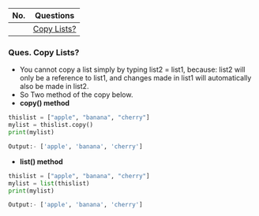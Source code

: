 |  No.  | Questions                       |
| :---: | ------------------------------- |
|       | [Copy Lists?](#ques-copy-lists) |

### **Ques. Copy Lists?**
* You cannot copy a list simply by typing list2 = list1, because: list2 will only be a reference to list1, and changes made in list1 will automatically also be made in list2.
* So Two method of the copy below.
* **copy() method**
```python
thislist = ["apple", "banana", "cherry"]
mylist = thislist.copy()
print(mylist)

Output:- ['apple', 'banana', 'cherry']
```

* **list() method**
```python
thislist = ["apple", "banana", "cherry"]
mylist = list(thislist)
print(mylist)

Output:- ['apple', 'banana', 'cherry']
```